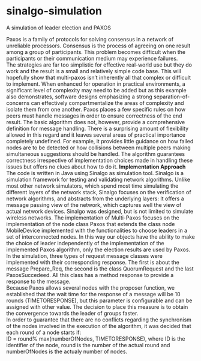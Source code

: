 # sinalgo-simulation
A simulation of leader election and PAXOS

Paxos is a family of protocols for solving consensus in a network of unreliable processors. Consensus is the process of agreeing on one result among a group of participants. This problem becomes difficult when the participants or their communication medium may experience failures.<br/> 
The strategies are far too simplistic for effective real-world use but they do work and the result is a small and relatively simple code base. This will hopefully show that multi-paxos isn’t inherently all that complex or difficult to implement. When enhanced for operation in practical environments, a significant level of complexity may need to be added but as this example also demonstrates, software designs emphasizing a strong separation-of-concerns can effectively compartmentalize the areas of complexity and isolate them from one another.
Paxos places a few specific rules on how peers must handle messages in order to ensure correctness of the end result. The basic algorithm does not, however, provide a comprehensive definition for message handling. There is a surprising amount of flexibility allowed in this regard and it leaves several areas of practical importance completely undefined. For example, it provides little guidance on how failed nodes are to be detected or how collisions between multiple peers making simultaneous suggestions should be handled. The algorithm guarantees correctness irrespective of implementation choices made in handling these issues but offers no clues about how to do it. 
<strong>Implementation Approach</strong><br/>
The code is written in Java using Sinalgo as simulation tool. Sinalgo is a simulation framework for testing and validating network algorithms. Unlike most other network simulators, which spend most time simulating the different layers of the network stack, Sinalgo focuses on the verification of network algorithms, and abstracts from the underlying layers: It offers a message passing view of the network, which captures well the view of actual network devices. Sinalgo was designed, but is not limited to simulate wireless networks. 
The implementation of Multi-Paxos focuses on the implementation of the node class Paxos that extends the class node MobileDevice implemented with the functionalities to choose leaders in a set of interconnected nodes. In this way our objects have the ability to make the choice of leader independently of the implementation of the implemented Paxos algorithm, only the election results are used by Paxos.
In the simulation, three types of request message classes were implemented with their corresponding response. The first is about the message Prepare_Req, the second is the class QuorumRequest and the last PaxosSuccedeed. All this class has a method response to provide a response to the message. <br/>
Because Paxos allows several nodes with the proposer function, we established that the wait time for the response of a message will be 10 rounds (TIMETORESPONSE), but this parameter is configurable and can be assigned with other value. The decision to place this measure is to obtain the convergence towards the leader of groups faster. <br/>
In order to guarantee that there are no conflicts regarding the synchronism of the nodes involved in the execution of the algorithm, it was decided that each round of a node starts if:<br/>
ID = round% max(numberOfNodes, TIMETORESPONSE), where ID is the identifier of the node, round is the number of the actual round and numberOfNodes is the actualy number of nodes.

